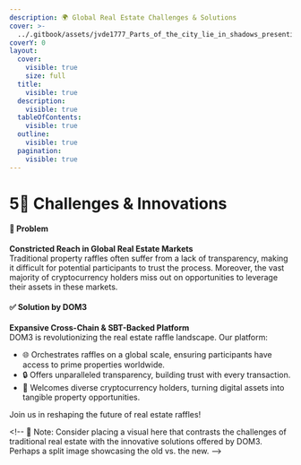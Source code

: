 ```yaml
---
description: 🌍 Global Real Estate Challenges & Solutions
cover: >-
  ../.gitbook/assets/jvde1777_Parts_of_the_city_lie_in_shadows_presenting_challenges_8586be34-ddc9-4c18-8353-d0a00694e9bf.png
coverY: 0
layout:
  cover:
    visible: true
    size: full
  title:
    visible: true
  description:
    visible: true
  tableOfContents:
    visible: true
  outline:
    visible: true
  pagination:
    visible: true
---
```


# 5⃣ Challenges & Innovations

#### 🚫 **Problem**

**Constricted Reach in Global Real Estate Markets**\
Traditional property raffles often suffer from a lack of transparency, making it difficult for potential participants to trust the process. Moreover, the vast majority of cryptocurrency holders miss out on opportunities to leverage their assets in these markets.

#### ✅ **Solution by DOM3**

**Expansive Cross-Chain & SBT-Backed Platform**\
DOM3 is revolutionizing the real estate raffle landscape. Our platform:

* 🌐 Orchestrates raffles on a global scale, ensuring participants have access to prime properties worldwide.
* 🔒 Offers unparalleled transparency, building trust with every transaction.
* 💱 Welcomes diverse cryptocurrency holders, turning digital assets into tangible property opportunities.

Join us in reshaping the future of real estate raffles!

\<!-- 📌 Note: Consider placing a visual here that contrasts the challenges of traditional real estate with the innovative solutions offered by DOM3. Perhaps a split image showcasing the old vs. the new. -->

